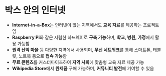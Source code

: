 # 박스 안의 인터넷


* **Internet-in-a-Box**는 인터넷이 없는 지역에서도 **교육 자료**를 제공하는 프로젝트임
* **Raspberry Pi**와 같은 저렴한 하드웨어로 **구축 가능**하며, **학교, 병원, 가정**에서 활용 가능함
* **원격 산악 마을** 등 다양한 지역에서 사용되며, **무선 네트워크**를 통해 스마트폰, 태블릿, 노트북 등으로 **접속 가능**함
* **무료 콘텐츠**를 커스터마이즈하여 **지역 사회**에 맞춤형 교육 자료 제공 가능
* **Wikipedia Store**에서 **완제품** 구매 가능하며, **커뮤니티 발전**에 기여할 수 있음
